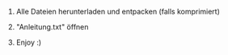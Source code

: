 1. Alle Dateien herunterladen und entpacken (falls komprimiert)

2. "Anleitung.txt" öffnen

3. Enjoy :)
